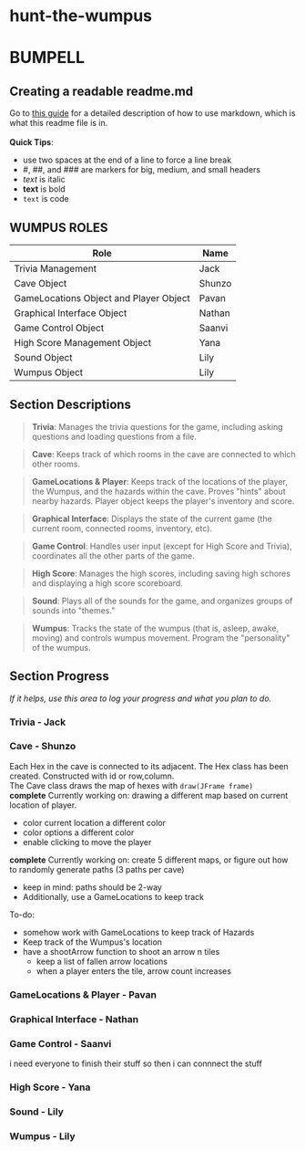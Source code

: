 # hunt-the-wumpus
# BUMPELL
## Creating a readable readme.md
Go to [this guide](https://www.markdownguide.org/cheat-sheet/) for a detailed description of how to use markdown, which is what this readme file is in.    
<br>**Quick Tips**:
 - use two spaces at the end of a line to force a line break
 - #, ##, and ### are markers for big, medium, and small headers
 - *text* is italic
 - **text** is bold
 - `text` is code

## WUMPUS ROLES
| Role                                   | Name   |
|----------------------------------------|--------|
| Trivia Management                      | Jack   |
| Cave Object                            | Shunzo |
| GameLocations Object and Player Object | Pavan  |
| Graphical Interface Object             | Nathan |
| Game Control Object                    | Saanvi |
| High Score Management Object           | Yana   |
| Sound Object                           | Lily   |
| Wumpus Object                          | Lily   |
      
## Section Descriptions
>**Trivia**: Manages the trivia questions for the game, including asking questions and loading questions from a file.

>**Cave**: Keeps track of which rooms in the cave are connected to which other rooms.

>**GameLocations & Player**: Keeps track of the locations of the player, the Wumpus, and the hazards within the cave. Proves "hints" about nearby hazards. Player object keeps the player's inventory and score.

>**Graphical Interface**: Displays the state of the current game (the current room, connected rooms, inventory, etc).

>**Game Control**: Handles user input (except for High Score and Trivia), coordinates all the other parts of the game.

>**High Score**: Manages the high scores, including saving high schores and displaying a high score scoreboard.

>**Sound**: Plays all of the sounds for the game, and organizes groups of sounds into "themes."

>**Wumpus**: Tracks the state of the wumpus (that is, asleep, awake, moving) and controls wumpus movement. Program the "personality" of the wumpus.  

## Section Progress
*If it helps, use this area to log your progress and what you plan to do.*

### Trivia - Jack

### Cave - Shunzo
Each Hex in the cave is connected to its adjacent.
The Hex class has been created. Constructed with id or row,column.  
The Cave class draws the map of hexes with `draw(JFrame frame)`  
**complete** Currently working on: drawing a different map based on current location of player.  
- color current location a different color
- color options a different color
- enable clicking to move the player
  
  
**complete** Currently working on: create 5 different maps, or figure out how to randomly generate paths (3 paths per cave)
  - keep in mind: paths should be 2-way
  - Additionally, use a GameLocations to keep track


To-do:  
- somehow work with GameLocations to keep track of Hazards
- Keep track of the Wumpus's location
- have a shootArrow function to shoot an arrow n tiles
  - keep a list of fallen arrow locations
  - when a player enters the tile, arrow count increases

### GameLocations & Player - Pavan

### Graphical Interface - Nathan

### Game Control - Saanvi
i need everyone to finish their stuff so then i can connnect the stuff

### High Score - Yana

### Sound - Lily

### Wumpus - Lily
